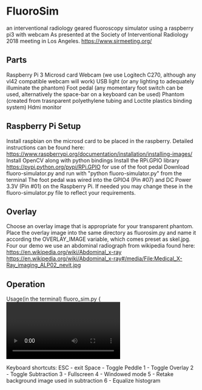 # FluoroSim
an interventional radiology geared fluoroscopy simulator using a raspberry pi3 with webcam
As presented at the Society of Interventional Radiology 2018 meeting in Los Angeles. 
https://www.sirmeeting.org/

## Parts
Raspberry Pi 3
Microsd card
Webcam (we use Logitech C270, although any vl42 compatible webcam will work)
USB light (or any lighting to adequately illuminate the phantom) 
Foot pedal (any momentary foot switch can be used, alternatively the space-bar on a keyboard can be used)
Phantom (created from trasnparent polyethylene tubing and Loctite plastics binding system)
Hdmi monitor 

## Raspberry Pi Setup
Install raspbian on the microsd card to be placed in the raspberry. 
Detailed instructions can be found here: https://www.raspberrypi.org/documentation/installation/installing-images/
Install OpenCV along with python bindings
Install the RPi.GPIO library https://pypi.python.org/pypi/RPi.GPIO for use of the foot pedal
Download fluoro-simulator.py and run with "python fluoro-simulator.py" from the terminal
The foot pedal was wired into the GPIO4 (Pin #07) and DC Power 3.3V (Pin #01) on the Raspberry Pi. If needed you may change these in the fluoro-simulator.py file to reflect your requirements. 

## Overlay
Choose an overlay image that is appropriate for your transparent phantom. Place the overlay image into the same directory as fluorosim.py and name it according the OVERLAY_IMAGE variable, which comes preset as skel.jpg. Four our demo we use an abdominal radiograph from wikipedia found here: https://en.wikipedia.org/wiki/Abdominal_x-ray
https://en.wikipedia.org/wiki/Abdominal_x-ray#/media/File:Medical_X-Ray_imaging_ALP02_nevit.jpg

## Operation
Usage(in the terminal)
   fluoro_sim.py {<video device number>}

Keyboard shortcuts:
   ESC - exit
   Space - Toggle Peddle
   1 - Toggle Overlay
   2 - Toggle Subtraction
   3 - Fullscreen
   4 - Windowed mode
   5 - Retake background image used in subtraction
   6 - Equalize histogram




